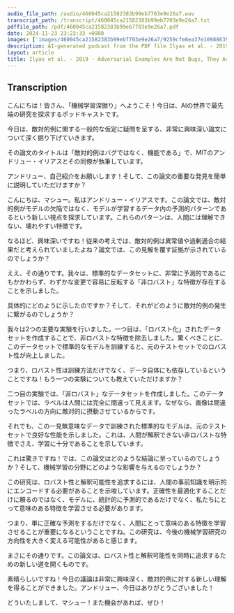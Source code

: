 ```yaml
---
audio_file_path: /audio/460045ca21582383b99eb7703e9e26a7.wav
transcript_path: /transcript/460045ca21582383b99eb7703e9e26a7.txt
pdffile_path: /pdf/460045ca21582383b99eb7703e9e26a7.pdf
date: 2024-11-23 23:23:33 +0900
images: ['images/460045ca21582383b99eb7703e9e26a7/9259cfe8ea37e10988639757700e51da1c36eb31d935fe18dc2a15e1fcab08af.jpg', 'images/460045ca21582383b99eb7703e9e26a7/3a52b77e5eb93358997a8c92b70c09367bf65434d6ef3a8a86f610e44606647f.jpg', 'images/460045ca21582383b99eb7703e9e26a7/d314fe58a504fe97cc40d22bffb4e4df7bde8133e5aa8ed3e22b94bb0ea2963e.jpg', 'images/460045ca21582383b99eb7703e9e26a7/a7f5b3be5a765d8ce2de0fe82aaa32b2388e6bbef313173dea77cc9321eebc65.jpg', 'images/460045ca21582383b99eb7703e9e26a7/3cd60bfe5fb880e03add96e11359cbdf4e522bc5b8b6bc627c26704d2aa95298.jpg', 'images/460045ca21582383b99eb7703e9e26a7/24bf485de10fc8440845158755c99e4d06d1de9296bb8e14ac6c0bf5a123ac7d.jpg', 'images/460045ca21582383b99eb7703e9e26a7/1138e4b7239e3a728d70616a4505366f9e71ac4e20f06a4ca0d27774b42bddae.jpg', 'images/460045ca21582383b99eb7703e9e26a7/334c4e5dd1dc837e31c6edc99bed68940c5406c9d8a0d94931a54f801958fad9.jpg', 'images/460045ca21582383b99eb7703e9e26a7/d6548f2a82ec0824c9b98b5459ca226a62761f24841028a9233c18817d8cad00.jpg', 'images/460045ca21582383b99eb7703e9e26a7/23405f6a42c3a5163e2217145a349cfd1d798388b0aa87e8fa5ac579be6d1f67.jpg', 'images/460045ca21582383b99eb7703e9e26a7/1e7856e30d352a26563af95aef0644c46f8be9152515fdc721007677b23137d2.jpg', 'images/460045ca21582383b99eb7703e9e26a7/b8adee76f6093fb9f723eea209fc99a3817be7847ce6839be715a4955fb1d623.jpg', 'images/460045ca21582383b99eb7703e9e26a7/ff6f087e825a47070508055bd12aee8dec926fd9947c3c4162085416b9401458.jpg', 'images/460045ca21582383b99eb7703e9e26a7/a7690b053e5796d243db00db3a956b64ff2b49de308aca8cd433ae18b02d63d5.jpg', 'images/460045ca21582383b99eb7703e9e26a7/56e492ec79e8150341ef236038c0d71bdc868a45a691570739a9d09ba1eb97a5.jpg', 'images/460045ca21582383b99eb7703e9e26a7/112dd1ca61b6aea52ecccf10d80833f93f365952c51b9adf4d30f20b60838d50.jpg', 'images/460045ca21582383b99eb7703e9e26a7/a054a65af11a556bb38e8a0e5ddc420075c44428ba9bc0c4eea51c853618627f.jpg', 'images/460045ca21582383b99eb7703e9e26a7/b7fef88d3ebefc166b601b7ffb980b8b037f4e40e97ce8e0c89871dfb021224c.jpg', 'images/460045ca21582383b99eb7703e9e26a7/722da32389e9cd369d27bb967f35fcfcb89bd2452b35c877f5e9dffaad2033a9.jpg', 'images/460045ca21582383b99eb7703e9e26a7/f1203559a2497b6eb12976f91c2b22841fda295816c7eb69bff2d4dce06071b1.jpg', 'images/460045ca21582383b99eb7703e9e26a7/44f37e2ebf19802a6b3c0aef19ff9d007ab0959a9e79f43cac4b3d8e2f434e3c.jpg', 'images/460045ca21582383b99eb7703e9e26a7/5eca642a095be32b387265d8485bd7e4205e1ef4483d0ec58f04ae3c3f04e11e.jpg', 'images/460045ca21582383b99eb7703e9e26a7/69f690738c548ce82102b10037151519e4c9636db43614e124fd1395b06a6201.jpg']
description: AI-generated podcast from the PDF file Ilyas et al. - 2019 - Adversarial Examples Are Not Bugs, They Are Featur_JP / 460045ca21582383b99eb7703e9e26a7
layout: article
title: Ilyas et al. - 2019 - Adversarial Examples Are Not Bugs, They Are Featur_JP
---
```


## Transcription
こんにちは！皆さん、「機械学習深掘り」へようこそ！今日は、AIの世界で最先端の研究を探求するポッドキャストです。

今日は、敵対的例に関する一般的な仮定に疑問を呈する、非常に興味深い論文について深く掘り下げていきます。

その論文のタイトルは「敵対的例はバグではなく、機能である」で、MITのアンドリュー・イリアスとその同僚が執筆しています。

アンドリュー、自己紹介をお願いします！そして、この論文の重要な発見を簡単に説明していただけますか？

こんにちは、マシュー。私はアンドリュー・イリアスです。この論文では、敵対的例がモデルの欠陥ではなく、モデルが学習するデータ内の予測的パターンであるという新しい視点を探求しています。これらのパターンは、人間には理解できない、壊れやすい特徴です。

なるほど、興味深いですね！従来の考えでは、敵対的例は異常値や過剰適合の結果だと考えられていましたよね？論文では、この見解を覆す証拠が示されているのでしょうか？

ええ、その通りです。我々は、標準的なデータセットに、非常に予測的であるにもかかわらず、わずかな変更で容易に反転する「非ロバスト」な特徴が存在することを示しました。

具体的にどのように示したのですか？そして、それがどのように敵対的例の発生に繋がるのでしょうか？

我々は2つの主要な実験を行いました。一つ目は、「ロバスト化」されたデータセットを作成することで、非ロバストな特徴を除去しました。驚くべきことに、このデータセットで標準的なモデルを訓練すると、元のテストセットでのロバスト性が向上しました。

つまり、ロバスト性は訓練方法だけでなく、データ自体にも依存しているということですね！もう一つの実験についても教えていただけますか？

二つ目の実験では、「非ロバスト」なデータセットを作成しました。このデータセットでは、ラベルは人間には完全に間違って見えます。なぜなら、画像は間違ったラベルの方向に敵対的に摂動させているからです。

それでも、この一見無意味なデータで訓練された標準的なモデルは、元のテストセットで良好な性能を示しました。これは、人間が解釈できない非ロバストな特徴でさえ、学習に十分であることを示しています。

これは驚きですね！では、この論文はどのような結論に至っているのでしょうか？そして、機械学習の分野にどのような影響を与えるのでしょうか？

この研究は、ロバスト性と解釈可能性を追求するには、人間の事前知識を明示的にエンコードする必要があることを示唆しています。正確性を最適化することだけに頼るのではなく、モデルに、統計的に予測的であるだけでなく、私たちにとって意味のある特徴を学習させる必要があります。

つまり、単に正確な予測をするだけでなく、人間にとって意味のある特徴を学習させることが重要になるということですね。この研究は、今後の機械学習研究の方向性を大きく変える可能性があると感じます。

まさにその通りです。この論文は、ロバスト性と解釈可能性を同時に追求するための新しい道を開くものです。

素晴らしいですね！今日の議論は非常に興味深く、敵対的例に対する新しい理解を得ることができました。アンドリュー、今日はありがとうございました！

どういたしまして、マシュー！また機会があれば、ぜひ！





